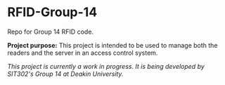 # RFID-Group-14
Repo for Group 14 RFID code.

**Project purpose:**
This project is intended to be used to manage both the readers and the server in an access control system.

_This project is currently a work in progress. It is being developed by SIT302's Group 14 at Deakin University._
